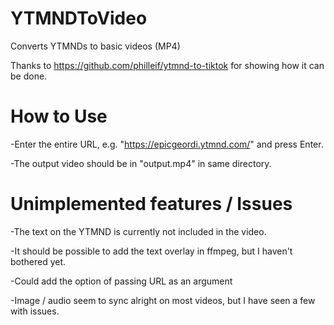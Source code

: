 # YTMNDToVideo
Converts YTMNDs to basic videos (MP4)

Thanks to https://github.com/philleif/ytmnd-to-tiktok for showing how it can be done.

# How to Use
-Enter the entire URL, e.g. "https://epicgeordi.ytmnd.com/" and press Enter.

-The output video should be in "output.mp4" in same directory.

# Unimplemented features / Issues
-The text on the YTMND is currently not included in the video.

-It should be possible to add the text overlay in ffmpeg, but I haven't bothered yet.

-Could add the option of passing URL as an argument

-Image / audio seem to sync alright on most videos, but I have seen a few with issues.

